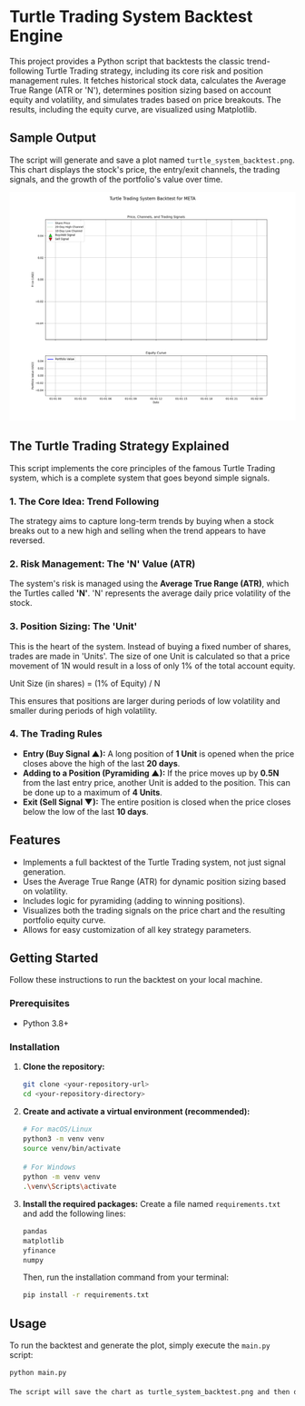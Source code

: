 # Turtle Trading System Backtest Engine

This project provides a Python script that backtests the classic trend-following Turtle Trading strategy, including its core risk and position management rules. It fetches historical stock data, calculates the Average True Range (ATR or 'N'), determines position sizing based on account equity and volatility, and simulates trades based on price breakouts. The results, including the equity curve, are visualized using Matplotlib.

## Sample Output

The script will generate and save a plot named `turtle_system_backtest.png`. This chart displays the stock's price, the entry/exit channels, the trading signals, and the growth of the portfolio's value over time.

![Sample Plot of Turtle Trading System Backtest](turtle_system_backtest.png)

## The Turtle Trading Strategy Explained

This script implements the core principles of the famous Turtle Trading system, which is a complete system that goes beyond simple signals.

### 1. The Core Idea: Trend Following
The strategy aims to capture long-term trends by buying when a stock breaks out to a new high and selling when the trend appears to have reversed.

### 2. Risk Management: The 'N' Value (ATR)
The system's risk is managed using the **Average True Range (ATR)**, which the Turtles called **'N'**. 'N' represents the average daily price volatility of the stock.

### 3. Position Sizing: The 'Unit'
This is the heart of the system. Instead of buying a fixed number of shares, trades are made in 'Units'. The size of one Unit is calculated so that a price movement of 1N would result in a loss of only 1% of the total account equity.

Unit Size (in shares) = (1% of Equity) / N

This ensures that positions are larger during periods of low volatility and smaller during periods of high volatility.

### 4. The Trading Rules
- **Entry (Buy Signal ▲):** A long position of **1 Unit** is opened when the price closes above the high of the last **20 days**.
- **Adding to a Position (Pyramiding ▲):** If the price moves up by **0.5N** from the last entry price, another Unit is added to the position. This can be done up to a maximum of **4 Units**.
- **Exit (Sell Signal ▼):** The entire position is closed when the price closes below the low of the last **10 days**.

## Features

- Implements a full backtest of the Turtle Trading system, not just signal generation.
- Uses the Average True Range (ATR) for dynamic position sizing based on volatility.
- Includes logic for pyramiding (adding to winning positions).
- Visualizes both the trading signals on the price chart and the resulting portfolio equity curve.
- Allows for easy customization of all key strategy parameters.

## Getting Started

Follow these instructions to run the backtest on your local machine.

### Prerequisites

- Python 3.8+

### Installation

1.  **Clone the repository:**
    ```bash
    git clone <your-repository-url>
    cd <your-repository-directory>
    ```

2.  **Create and activate a virtual environment (recommended):**
    ```bash
    # For macOS/Linux
    python3 -m venv venv
    source venv/bin/activate

    # For Windows
    python -m venv venv
    .\venv\Scripts\activate
    ```

3.  **Install the required packages:**
    Create a file named `requirements.txt` and add the following lines:
    ```txt
    pandas
    matplotlib
    yfinance
    numpy
    ```
    Then, run the installation command from your terminal:
    ```bash
    pip install -r requirements.txt
    ```

## Usage

To run the backtest and generate the plot, simply execute the `main.py` script:
```bash
python main.py

The script will save the chart as turtle_system_backtest.png and then display it on your screen.


